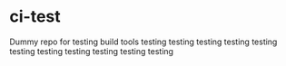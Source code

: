 # ci-test
Dummy repo for testing build tools
testing
testing
testing
testing
testing
testing
testing
testing
testing
testing
testing
